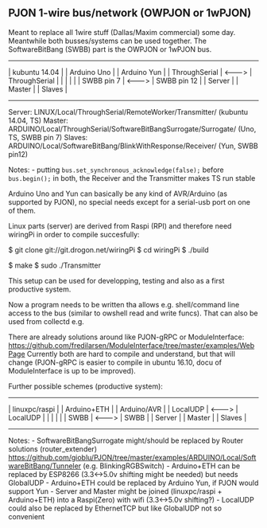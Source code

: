 
PJON 1-wire bus/network (OWPJON or 1wPJON)
------------------------------------------

Meant to replace all 1wire stuff (Dallas/Maxim commercial) some day.
Meantwhile both busses/systems can be used together.
The SoftwareBitBang (SWBB) part is the OWPJON or 1wPJON bus.

-----------------           -----------------           ---------------
| kubuntu 14.04 |           | Arduino Uno   |           | Arduino Yun |
| ThroughSerial |   <--->   | ThroughSerial |           |             |
|               |           | SWBB pin 7    |   <--->   | SWBB pin 12 |
| Server        |           | Master        |           | Slaves      |
-----------------           -----------------           ---------------

Server: LINUX/Local/ThroughSerial/RemoteWorker/Transmitter/
        (kubuntu 14.04, TS)
Master: ARDUINO/Local/ThroughSerial/SoftwareBitBangSurrogate/Surrogate/
        (Uno, TS, SWBB pin 7)
Slaves: ARDUINO/Local/SoftwareBitBang/BlinkWithResponse/Receiver/
        (Yun, SWBB pin12)

Notes: - putting `bus.set_synchronous_acknowledge(false);` before `bus.begin();`
         in both, the Receiver and the Transmitter makes TS run stable

Arduino Uno and Yun can basically be any kind of AVR/Arduino (as supported
by PJON), no special needs except for a serial-usb port on one of them.

Linux parts (server) are derived from Raspi (RPI) and therefore need
wiringPi in order to compile succesfully:

$ git clone git://git.drogon.net/wiringPi
$ cd wiringPi
$ ./build

$ make
$ sudo ./Transmitter

This setup can be used for developping, testing and also as a first
productive system.

Now a program needs to be written tha allows e.g. shell/command line
access to the bus (similar to owshell read and write funcs). That can
also be used from collectd e.g.

There are already solutions around like PJON-gRPC or ModuleInterface:
https://github.com/fredilarsen/ModuleInterface/tree/master/examples/WebPage
Currently both are hard to compile and understand, but that will change
(PJON-gRPC is easier to compile in ubuntu 16.10, docu of ModuleInterface
is up to be improved).



Further possible schemes (productive system):

-----------------           ---------------           ---------------
| linuxpc/raspi |           | Arduino+ETH |           | Arduino/AVR |
| LocalUDP      |   <--->   | LocalUDP    |           |             |
|               |           | SWBB        |   <--->   | SWBB        |
| Server        |           | Master      |           | Slaves      |
-----------------           ---------------           ---------------

Notes: - SoftwareBitBangSurrogate might/should be replaced by Router solutions (router_extender)
         https://github.com/gioblu/PJON/tree/master/examples/ARDUINO/Local/SoftwareBitBang/Tunneler  (e.g. BlinkingRGBSwitch)
       - Arduino+ETH can be replaced by ESP8266 (3.3<->5.0v shifting might be needed) but needs GlobalUDP
       - Arduino+ETH could be replaced by Arduino Yun, if PJON would support Yun
       - Server and Master might be joined (linuxpc/raspi + Arduino+ETH) into a Raspi(Zero) with wifi (3.3<->5.0v shifting?)
       - LocalUDP could also be replaced by EthernetTCP but like GlobalUDP not so convenient
